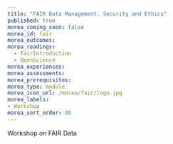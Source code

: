 ```yaml
---
title: "FAIR Data Management, Security and Ethics"
published: true
morea_coming_soon: false
morea_id: fair
morea_outcomes:
morea_readings:
  - FairIntroduction
  - OpenScience
morea_experiences:
morea_assessments:
morea_prerequisites:
morea_type: module
morea_icon_url: /morea/fair/logo.jpg
morea_labels:
- Workshop
morea_sort_order: 80
---
```

Workshop on FAIR Data